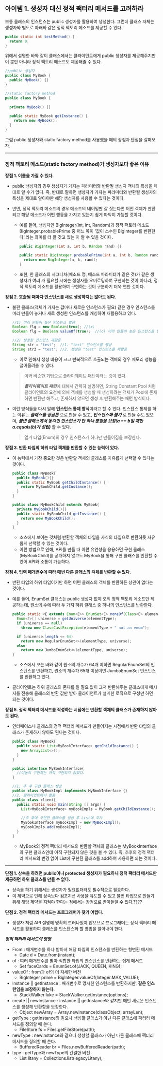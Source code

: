 ## 아이템 1. 생성자 대신 정적 팩터리 메서드를 고려하라

보통 클래스의 인스턴스는 public 생성자를 활용하여 생성한다. 그런데 클래스 자체는 생성자와 별도로 아래와 같은 정적 팩토리 메소드를 제공할 수 있다.

~~~java
public static int testMethod() {
  return 0;
}
~~~

위에서 설명한 바와 같이 클래스에서는 클라이언트에게 public 생성자를 제공해주지만 이 뿐만 아니라 정적 팩토리 메소드도 제공해줄 수 있다. 

~~~java
//public 생성자
public class MyBook {
  public MyBook() {}
}

//static factory method
public class MyBook {
  
  private MyBook() {}
  
  public static MyBook getInstance() {
    return new MyBook();
  }
}
~~~

그럼 public 생성자와 static factory method를 사용했을 때의 장점과 단점을 살펴보자.

---

### 정적 팩토리 메소드(static factory method)가 생성자보다 좋은 이유

**장점 1. 이름을 가질 수 있다.**

- public 생성자의 경우 생성자가 가지는 파라미터와 반환될 생성자 객체의 특성을 제대로 알 수가 없다. 즉, 반대로 말하면 생성자가 가지는 파라미터와 반환될 생성자의 특성을 제대로 알아야만 해당 생성자를 사용할 수 있다는 것이다.

- 반면, 정적 팩토리 메소드의 경우 메소드의 네이밍만 잘 짓는다면 어떤 객체가 반환되고 해당 메소드가 어떤 행동을 가지고 있는지 쉽게 파악이 가능할 것이다. 

  - 예를 들어, 생성자인 BigInteger(int, int, Random)과 정적 팩토리 메소드 BigInteger.probablePrime 중 어느 쪽이 '값이 소수인 BigInteger를 반환한다.'라는 의미를 더 잘 갖고 있는 지 알 수 있을 것이다. 

    ~~~java
    public BigInteger(int a, int b, Random rand) {}
    
    public static BigInteger probablePrime(int a, int b, Random rand) {
      return new BigInteger(a, b, rand);
    }
    ~~~

  - 또한, 한 클래스의 시그니처(메소드 명, 메소드 파라미터가 같은 것)가 같은 생성자가 여러 개 필요할 시에는 생성자를 오버로딩하여 구현하는 것이 아니라, 정적 팩토리 메소드를 활용하여 구현하는 것이 구분하기 더욱 편한 것이다.



**장점 2. 호출될 때마다 인스턴스를 새로 생성하지는 않아도 된다.**

- 불편 클래스(객체가 가지는 값마다 새로운 인스턴스가 필요) 같은 경우 인스턴스를 미리 만들어 놓거나 새로 생성한 인스턴스를 캐싱하여 재활용하고 있다. 

  ~~~java
  //1) 미리 만들어 놓은 인스턴스 활용
  Boolean flg = new Boolean(true); //(x)
  Boolean flg = Boolean.valueOf(true);	//(o) 미리 만들어 놓은 인스턴스를 반환
  
  //2) 생성한 인스턴스 재활용
  String str = "test";	//1. "test" 인스턴스를 생성
  String str2 = "test";	//2. 생성된 "test" 인스턴스를 재활용
  ~~~

  - 이로 인해서 생성 비용이 크고 반복적으로 호출되는 객체의 경우 메모리 성능을 끌어올려줄 수 있다.

  > 이와 비슷한 기법으로 플라이웨이트 패턴이라는 것이 있다.
  >
  > ***플라이웨이트 패턴***에 대해서 간략히 설명하면, String Constant Pool 처럼 클라이언트의 요청에 의해 객체를 생성할 때 생성하려는 객체가 Pool에 존재하면 반환만 해주고, 존재하지 않으면 생성 후 반환해주는 패턴 방식이다.

  

- 이런 방식들을 다시 말해 **인스턴스 통제 방식**이라고 할 수 있다. 인스턴스 통제를 하는 이유는 ***클래스를 싱글톤*** 으로 만들 수 있고, ***인스턴스화 불가*** 로 만들 수도 있으며, ***불변 클래스에서 동치인 인스턴스가 단 하나 뿐임을 보장(a == b일 때만 a.equals(b)가 성립)*** 할 수 있다. 

  > 열거 타입(Enum)의 경우 인스턴스가 하나만 만들어짐을 보장한다.



**장점 3. 반환 타입의 하위 타입 객체를 반환할 수 있는 능력이 있다.**

- 이 능력에서 가장 중요한 것은 반환할 객체의 클래스를 자유롭게 선택할 수 있다는 것이다.

  ~~~java
  public class MyBook{
    public MyBook(){}
    public static MyBook getChildInstance() {
      return MyBookChild.getInstance();
    }
  }
  
  public class MyBookChild extends MyBook{
    private MyBookChild(){}
    public static MyBookChild getInstance() {
      return new MyBookChild();
    }
  }
  ~~~

  - 소스에서 보이는 것처럼 반환할 객체의 타입을 자식의 타입으로 반환하듯 자유롭게 선택할 수 있는 것이다.
  - 이런 방법으로 인해, API를 만들 때 이런 유연성을 응용하면 구현 클래스(MyBookChild)를 공개하지 않고도 MyBook을 통해 구현 클래스를 반환할 수 있어 API와 소통이 가능하다.



**장점 4. 입력 매개변수에 따라 매번 다른 클래스의 객체를 반환할 수 있다.**

- 반환 타입의 하위 타입이기만 하면 어떤 클래스의 객체를 반환하든 상관이 없다는 것이다.

- 예를 들어, EnumSet 클래스는 public 생성자 없이 오직 정적 팩토리 메소드만 제공하는데, 원소의 수에 따라 두 가지 하위 클래스 중 하나의 인스턴스를 반환한다.

  ~~~java
  public static <E extends Enum<E>> EnumSet<E> noneOf(Class<E> elementType) {
    Enum<?>[] universe = getUniverse(elementType);
    if (universe == null)
      throw new ClassCastException(elementType + " not an enum");
  
    if (universe.length <= 64)
      return new RegularEnumSet<>(elementType, universe);
    else
      return new JumboEnumSet<>(elementType, universe);
  }
  ~~~

  - 소스에서 보는 바와 같이 원소의 개수가 64개 이하면 RegularEnumSet의 인스턴스를 반환하고, 원소의 개수가 65개 이상이면 JumboEnumSet 인스턴스를 반환하고 있다.

- 클라이언트는 하위 클래스의 존재를 알 필요 없이 그저 반환해주는 클래스에게 메시지를 전송해 클래스의 반환 값만 받아 클라이언트가 설게한 로직으로 구성만 하면 되는 것이다.



**장점 5. 정적 팩터리 메서드를 작성하는 시점에는 반환할 객체의 클래스가 존재하지 않아도 된다.**

- 인터페이스나 클래스의 정적 팩터리 메서드가 만들어지는 시점에서 반환 탸입의 클래스가 존재하지 않아도 된다는 것이다.

  ~~~java
  public class MyBook{
    public static List<MyBookInterface> getChildInstance() {
      new ArrayList<>();
    }
  }
  
  public interface MyBookInterface{
    //이놈의 구현체는 아직 구현되지 않았다.
  }
  
  //1. 추 후 구현 클래스 생성
  public class MyBookImpl implements MyBookInterface {}
  //2. 클라이언트에서 활용
  public class client{
    public static void main(String [] args) {
      List<MyBookInterface> myBookImpls = MyBook.getChildInstance();
      
      //추 후에 구현한 클래스를 생성 후 List에 추가
      MyBookInterface myBookImpl = new MyBookImpl();
      myBookImpls.add(myBookImpl);
    }
  }
  ~~~

  - MyBook의 정적 팩터리 메서드의 반환할 객체의 클래스는 MyBookInterface의 구현 클래스인데 아직 구현되지 않은 것을 볼 수 있다. 즉, 추후의 정적 팩터리 메서드의 변경 없이 List에 구현된 클래스를 add하여 사용하면 되는 것이다.

---

**단점 1. 상속을 하려면 public이나 protected 생성자가 필요하니 정적 팩터리 메서드만 제공하면 하위 클래스를 만들 수 없다.**

- 상속을 하기 위해서는 생성자가 필요없더라도 필수적으로 필요하다.
- 이 제약으로 인해 상속보다 컴포지션 사용을 유도할 수 있고 불변 타입으로 만들기 위해 해당 제약을 지켜야 한다는 점에서는 장점으로 받아들일 수 있다.????



**단점 2. 정적 팩터리 메서드는 프로그래머가 찾기 어렵다.**

- 생성자 처럼 API 설명에 명확히 드러나있지 않으므로 프로그래머는 정적 팩터리 메서드를 활용하여 클래스를 인스턴스화 할 방법을 알아내야 한다.



***정적 팩터리 메서드의 명명***

- From : 매개변수를 하나 받아서 해당 타입의 인스턴스를 반환하는 형변환 메서드
  - Date d = Date.from(instant);
- of : 여러 매개변수를 받아 적합한 타입의 인스턴스를 반환하는 집계 메서드
  - Set<Rank> faceCards = EnumSet.of(JACK, QUEEN, KING);
- valueOf : from과 of의 더 자세한 버전
  - BigInteger prime = BigInteger.valueOf(Integer.MAX_VALUE);
- Instance || getInstance : 매개변수로 명시한 인스턴스를 반환하지만, **같은 인스턴임을 보장하지 않는다.**
  - StackWalker luke = StackWalker.getInstance(options);
- create || newInstance : instance || getInstance와 같지만 매번 새로운 인스턴스를 생성해 반환함을 보장한다.
  - Object newArray = Array.newInstance(classObject, arrayLen);
- getType : getInstance와 같으나 생성할 클래스가 아닌 다른 클래스에 팩터리 메서드를 정의할 때 쓴다.
  - FileStore fs = Files.getFileStore(path);
- newType : newInstance와 같으나 생성할 클래스가 아닌 다른 클래스에 팩터리 메서드를 정의할 때 쓴다.
  - BufferedReader br = Files.newBufferedReader(path);
- type : getType과 newType의 간결한 버전
  - List<Complaint> litany = Collections.list(legacyLitany);



